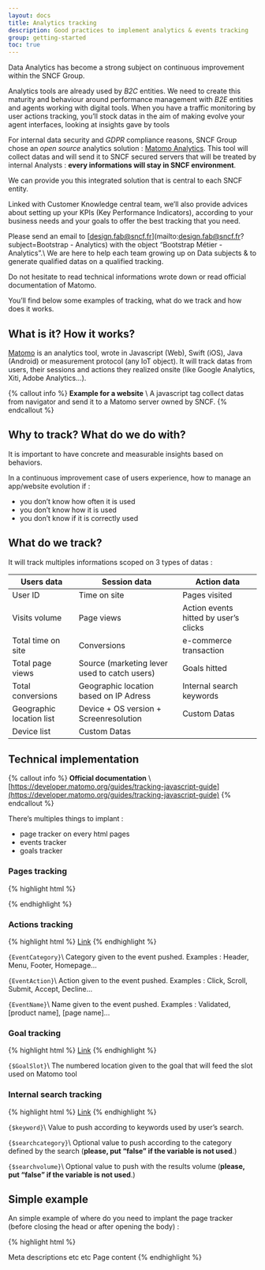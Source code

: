 ```yaml
---
layout: docs
title: Analytics tracking
description: Good practices to implement analytics & events tracking
group: getting-started
toc: true
---
```


Data Analytics has become a strong subject on continuous improvement within the SNCF Group.

Analytics tools are already used by _B2C_ entities.
We need to create this maturity and behaviour around performance management with _B2E_ entities and agents working with digital tools.
When you have a traffic monitoring by user actions tracking, you’ll stock datas in the aim of making evolve your agent interfaces, looking at insights gave by tools

For internal data security and _GDPR_ compliance reasons, SNCF Group chose an _open source_ analytics solution : [Matomo Analytics](https://matomo.org/).
This tool will collect datas and will send it to SNCF secured servers that will be treated by internal Analysts : **every informations will stay in SNCF environment**.
 
We can provide you this integrated solution that is central to each SNCF entity.

Linked with Customer Knowledge central team, we’ll also provide advices about setting up your KPIs (Key Performance Indicators), according to your business needs and your goals to offer the best tracking that you need.

Please send an email to [design.fab@sncf.fr](mailto:design.fab@sncf.fr?subject=Bootstrap - Analytics) with the object “Bootstrap Métier - Analytics”.\\
We are here to help each team growing up on Data subjects & to generate qualified datas on a qualified tracking.

Do not hesitate to read technical informations wrote down or read official documentation of Matomo.

You’ll find below some examples of tracking, what do we track and how does it works.

## What is it? How it works?

[Matomo](https://matomo.org/) is an analytics tool, wrote in Javascript (Web), Swift (iOS), Java (Android) or measurement protocol (any IoT object).
It will track datas from users, their sessions and actions they realized onsite (like Google Analytics, Xiti, Adobe Analytics…).

{% callout info %}
**Example for a website** \\
A javascript tag collect datas from navigator and send it to a Matomo server owned by SNCF.
{% endcallout %}

## Why to track? What do we do with?

It is important to have concrete and measurable insights based on behaviors.

In a continuous improvement case of users experience, how to manage an app/website evolution if :
- you don’t know how often it is used
- you don’t know how it is used
- you don’t know if it is correctly used

## What do we track?

It will track multiples informations scoped on 3 types of datas :

| Users data               | Session data                                 | Action data                           |
|--------------------------|----------------------------------------------|---------------------------------------|
| User ID                  | Time on site                                 | Pages visited                         |
| Visits volume            | Page views                                   | Action events hitted by user’s clicks |
| Total time on site       | Conversions                                  | e-commerce transaction                |
| Total page views         | Source (marketing lever used to catch users) | Goals hitted                          |
| Total conversions        | Geographic location based on IP Adress       | Internal search keywords              |
| Geographic location list | Device + OS version + Screenresolution       | Custom Datas                          |
| Device list              | Custom Datas                                 |                                       |

## Technical implementation

{% callout info %}
**Official documentation** \\
[https://developer.matomo.org/guides/tracking-javascript-guide](https://developer.matomo.org/guides/tracking-javascript-guide)
{% endcallout %}


There’s multiples things to implant :
- page tracker on every html pages
- events tracker 
- goals tracker

### Pages tracking

{% highlight html %}
<!-- Matomo -->
<script type="text/javascript">
  var _paq = window._paq || [];

  _paq.push(['trackPageView']);
  _paq.push(['enableLinkTracking']);
  (function() {
    var u="//{$PIWIK_URL}/";
    _paq.push(['setTrackerUrl', u+'piwik.php']);
    _paq.push(['setSiteId', {$IDSITE}]);
    var d=document, g=d.createElement('script'), s=d.getElementsByTagName('script')[0];
    g.type='text/javascript'; g.async=true; g.defer=true; g.src=u+'piwik.js'; s.parentNode.insertBefore(g,s);
  })();
</script>
<!-- End Matomo Code -->
{% endhighlight %}

### Actions tracking

{% highlight html %}
<a href="#" onclick="_paq.push(['trackEvent', {EventCategory}', '{EventAction}', '{EventName}']);">Link</a>
{% endhighlight %}

`{EventCategory}`\\
Category given to the event pushed. Examples : Header, Menu, Footer, Homepage...

`{EventAction}`\\
Action given to the event pushed. Examples : Click, Scroll, Submit, Accept, Decline...

`{EventName}`\\
Name given to the event pushed. Examples : Validated, [product name], [page name]...

### Goal tracking

{% highlight html %}
<a href="#" onclick="_paq.push(['trackGoal', {$GoalSlot}])>">Link</a>
{% endhighlight %}

`{$GoalSlot}`\\
The numbered location given to the goal that will feed the slot used on Matomo tool

### Internal search tracking

{% highlight html %}
<a href="_paq.push(['trackSiteSearch','{$keyword}','{$searchcategory}', {$searchvolume}]);">Link</a>
{% endhighlight %}

`{$keyword}`\\
Value to push according to keywords used by user’s search.

`{$searchcategory}`\\
Optional value to push according to the category defined by the search (**please, put “false” if the variable is not used**.)

`{$searchvolume}`\\
Optional value to push with the results volume (**please, put “false” if the variable is not used**.)

## Simple example
An simple example of where do you need to implant the page tracker (before closing the head or after opening the body) :

{% highlight html %}
<!DOCTYPE html> 
<html> 
  <head> 
    <title>
      Coucou
    </title>
    Meta descriptions etc etc
    <script> Matomo tracking script to put here ! </script> 
  </head> 
  <body> 
    <script> or here :) </script> 
    Page content
  </body> 
</html>
{% endhighlight %}

